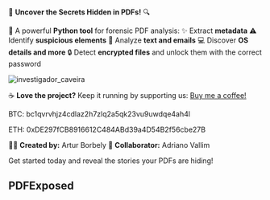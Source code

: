 🚀 **Uncover the Secrets Hidden in PDFs!** 🔍

📄 A powerful **Python tool** for forensic PDF analysis:
✨ Extract **metadata**
⚠️ Identify **suspicious elements**
📝 Analyze **text and emails**
💻 Discover **OS details and more**
🔒 Detect **encrypted files** and unlock them with the correct password

![investigador_caveira](https://github.com/user-attachments/assets/ba9c6a66-b1c5-4ed3-ad80-9c103a620e4f)

☕ **Love the project?** Keep it running by supporting us: [Buy me a coffee!](#)

BTC: bc1qvrvhjz4cdlaz2h7zlq2a5qk23vu9uwdqe4ah4l

ETH: 0xDE297fCB8916612C484ABd39a4D54B2f56cbe27B

👨‍💻 **Created by:** Artur Borbely
🤝 **Collaborator:** Adriano Vallim

Get started today and reveal the stories your PDFs are hiding!

## PDFExposed
